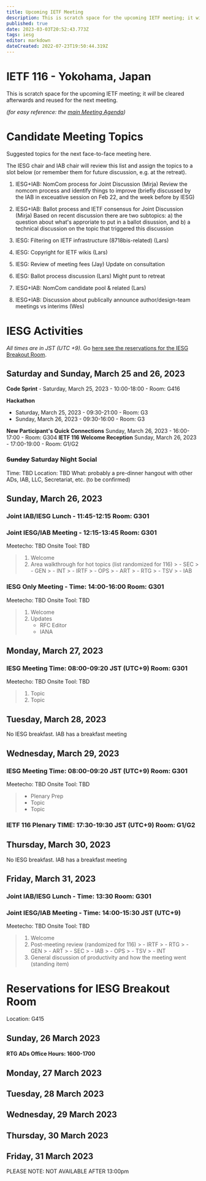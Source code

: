 ```yaml
---
title: Upcoming IETF Meeting
description: This is scratch space for the upcoming IETF meeting; it will be cleared afterwards and reused for the next meeting. 
published: true
date: 2023-03-03T20:52:43.773Z
tags: iesg
editor: markdown
dateCreated: 2022-07-23T19:50:44.319Z
---
```


# IETF 116 - Yokohama, Japan
This is scratch space for the upcoming IETF meeting; it *will* be cleared afterwards and reused for the next meeting. 

*(for easy reference: the [main Meeting Agenda](https://datatracker.ietf.org/meeting/116/agenda))*

# Candidate Meeting Topics
Suggested topics for the next face-to-face meeting here.

The IESG chair and IAB chair will review this list and assign the topics to a slot below (or remember them for future discussion, e.g. at the retreat).

1. IESG+IAB: NomCom process for Joint Discussion (Mirja)
Review the nomcom process and identify things to improve (briefly discussed by the IAB in exceuative session on Feb 22, and the week before by IESG)

1. IESG+IAB: Ballot process and IETF consensus for Joint Discussion (Mirja)
Based on recent discussion there are two subtopics: a) the question about what's approriate to put in a ballot disussion, and b) a technical discussion on the topic that triggered this discussion

1. IESG: Filtering on IETF infrastructure (8718bis-related) (Lars) 

1. IESG: Copyright for IETF wikis (Lars)

1. IESG: Review of meeting fees (Jay)
  Update on consultation

1. IESG: Ballot process discussion (Lars)
  Might punt to retreat

1. IESG+IAB: NomCom candidate pool & related (Lars)

1. IESG+IAB: Discussion about publically announce author/design-team meetings vs interims  (Wes)

# IESG Activities
*All times are in JST (UTC +9).* Go [here see the reservations for the IESG Breakout Room](#IESGBreakoutRoom).

## Saturday and Sunday, March 25 and 26, 2023

**Code Sprint** - Saturday, March 25, 2023 - 10:00-18:00 - Room: G416

**Hackathon**
  - Saturday, March 25, 2023 - 09:30-21:00 - Room: G3
  - Sunday, March 26, 2023 - 09:30-16:00 - Room: G3

**New Participant's Quick Connections** Sunday, March 26, 2023 - 16:00-17:00 - Room: G304
**IETF 116 Welcome Reception** Sunday, March 26, 2023 - 17:00-19:00 - Room: G1/G2

### ~~Sunday~~ Saturday Night Social

Time: TBD
Location: TBD
What: probably a pre-dinner hangout with other ADs, IAB, LLC, Secretariat, etc. (to be confirmed)

## Sunday, March 26, 2023


### Joint IAB/IESG Lunch - 11:45-12:15 Room: G301

### Joint IESG/IAB Meeting - 12:15-13:45 Room: G301
Meetecho: TBD
Onsite Tool: TBD


> 1. Welcome
> 1. Area walkthrough for hot topics (list randomized for 116)
    > - SEC
    > - GEN
    > - INT
    > - IRTF
    > - OPS
    > - ART
    > - RTG
    > - TSV
    > - IAB

### IESG Only Meeting - Time: 14:00-16:00 Room: G301

Meetecho: TBD
Onsite Tool: TBD

> 1. Welcome
> 1. Updates
>    - RFC Editor
>    - IANA

## Monday, March 27, 2023 


### IESG Meeting Time: 08:00-09:20 JST (UTC+9) Room: G301

Meetecho: TBD
Onsite Tool: TBD

> 1. Topic
> 2. Topic

## Tuesday, March 28, 2023

No IESG breakfast. IAB has a breakfast meeting
  
## Wednesday, March 29, 2023


### IESG Meeting Time: 08:00-09:20 JST (UTC+9) Room: G301


Meetecho: TBD
Onsite Tool: TBD

> * Plenary Prep
> * Topic
> * Topic


### IETF 116 Plenary TIME: 17:30-19:30 JST (UTC+9) Room: G1/G2

## Thursday, March 30, 2023

No IESG breakfast. IAB has a breakfast meeting

## Friday, March 31, 2023 
### Joint IAB/IESG Lunch - Time: 13:30 Room: G301
### Joint IESG/IAB Meeting - Time: 14:00-15:30 JST (UTC+9)

Meetecho: TBD
Onsite Tool: TBD

>  1. Welcome
>  1. Post-meeting review (randomized for 116)
    > - IRTF
    > - RTG
    > - GEN
    > - ART
    > - SEC
    > - IAB
    > - OPS
    > - TSV
    > - INT
>  1.  General discussion of productivity and how the meeting went	 (standing item)


# <a id="IESGBreakoutRoom"></a>Reservations for IESG Breakout Room

Location: G415 


## Sunday, 26 March 2023

#### RTG ADs Office Hours: 1600-1700


## Monday, 27 March 2023


## Tuesday, 28 March 2023


## Wednesday, 29 March 2023


## Thursday, 30 March 2023


## Friday, 31 March 2023

   PLEASE NOTE: NOT AVAILABLE AFTER 13:00pm 
